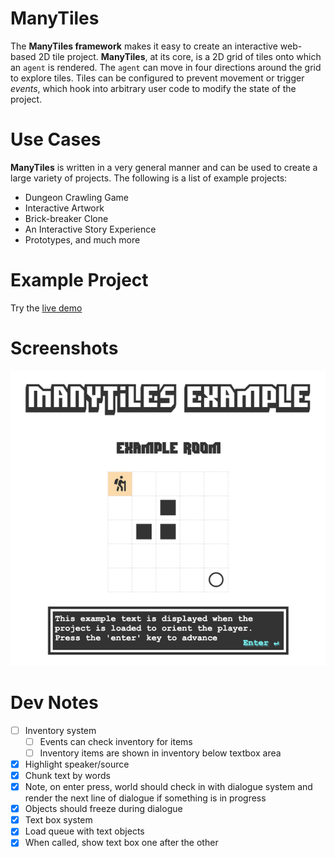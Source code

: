 # ManyTiles

The **ManyTiles framework** makes it easy to create an interactive web-based 2D tile project. **ManyTiles**, at its core, is a 2D grid of tiles onto which an `agent` is rendered. The `agent` can move in four directions around the grid to explore tiles. Tiles can be configured to prevent movement or trigger *events*, which hook into arbitrary user code to modify the state of the project.

# Use Cases

**ManyTiles** is written in a very general manner and can be used to create a large variety of projects. The following is a list of example projects:

- Dungeon Crawling Game
- Interactive Artwork
- Brick-breaker Clone
- An Interactive Story Experience
- Prototypes, and much more

# Example Project

Try the [live demo](http://regularmemory.blog/ManyTiles/)

# Screenshots

![](./screenshot2.png)

# Dev Notes
- [ ] Inventory system
    - [ ] Events can check inventory for items
    - [ ] Inventory items are shown in inventory below textbox area
    
- [x] Highlight speaker/source
- [x] Chunk text by words
- [x] Note, on enter press, world should check in with dialogue system and render the next line of dialogue if something is in progress
- [x] Objects should freeze during dialogue
- [x] Text box system
- [x] Load queue with text objects
- [x] When called, show text box one after the other

